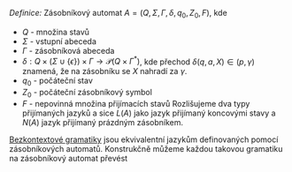 *Definice:* Zásobníkový automat $A = (Q,\Sigma,\Gamma,\delta,q_{0},Z_{0},F)$, kde 
- $Q$ - množina stavů
- $\Sigma$ - vstupní abeceda
- $\Gamma$ - zásobníková abeceda
- $\delta: Q \times (\Sigma \cup \{  \epsilon \}) \times \Gamma \to \mathscr{P}(Q \times \Gamma^*)$, kde přechod $\delta(q,a,X) \in (p,\gamma)$ znamená, že na zásobníku se $X$ nahradí za $\gamma$.
- $q_{0}$ - počáteční stav
- $Z_{0}$ - počáteční zásobníkový symbol
- $F$ - nepovinná množina přijímacích stavů
Rozlišujeme dva typy přijímaných jazyků a sice $L(A)$ jako jazyk přijímaný koncovými stavy a $N(A)$ jazyk přijímaný prázdným zásobníkem.

[Bezkontextové gramatiky](Regulární%20jazyky#Gramatiky) jsou ekvivalentní jazykům definovaných pomocí zásobníkových automatů. Konstrukčně můžeme každou takovou gramatiku na zásobníkový automat převést
